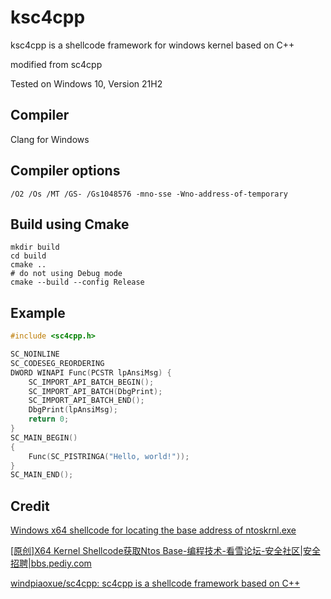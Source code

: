 # ksc4cpp
ksc4cpp is a shellcode framework for windows kernel based on C++

modified from sc4cpp

Tested on Windows 10, Version 21H2

## Compiler
Clang for Windows

## Compiler options
```
/O2 /Os /MT /GS- /Gs1048576 -mno-sse -Wno-address-of-temporary
```
## Build using Cmake
```
mkdir build
cd build
cmake ..
# do not using Debug mode
cmake --build --config Release
```

## Example
```cpp
#include <sc4cpp.h>

SC_NOINLINE
SC_CODESEG_REORDERING
DWORD WINAPI Func(PCSTR lpAnsiMsg) {
    SC_IMPORT_API_BATCH_BEGIN();
    SC_IMPORT_API_BATCH(DbgPrint);
    SC_IMPORT_API_BATCH_END();
    DbgPrint(lpAnsiMsg);
    return 0;
}
SC_MAIN_BEGIN()
{
    Func(SC_PISTRINGA("Hello, world!"));
}
SC_MAIN_END();
```

## Credit

[Windows x64 shellcode for locating the base address of ntoskrnl.exe](https://gist.github.com/Barakat/34e9924217ed81fd78c9c92d746ec9c6)

[[原创]X64 Kernel Shellcode获取Ntos Base-编程技术-看雪论坛-安全社区|安全招聘|bbs.pediy.com](https://bbs.pediy.com/thread-266744.htm)

[windpiaoxue/sc4cpp: sc4cpp is a shellcode framework based on C++](https://github.com/windpiaoxue/sc4cpp)
